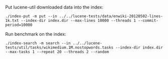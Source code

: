 Put lucene-util downloaded data into the index:
```
./index-put -m put --in ../../lucene-tests/data/enwiki-20120502-lines-1k.txt --index-dir index.dir --max-lines 10000 --threads 1 --commit-period=10000
```

Run benchmark on the index:
```
./index-search -m search --in ../../lucene-tests/util/tasks/wikimedium.1M.nostopwords.tasks --index-dir index.dir --max-tasks 1 --repeat 20 --threads 2 --random
```

